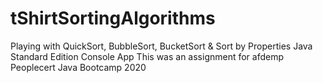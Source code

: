 # tShirtSortingAlgorithms
Playing with QuickSort, BubbleSort, BucketSort &amp; Sort by Properties
Java Standard Edition
Console App
This was an assignment for afdemp Peoplecert Java Bootcamp 2020
